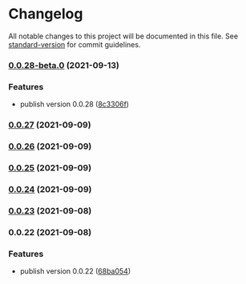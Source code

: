 # Changelog

All notable changes to this project will be documented in this file. See [standard-version](https://github.com/conventional-changelog/standard-version) for commit guidelines.

### [0.0.28-beta.0](https://github.com/17s1c/cirrus_cli/compare/v0.0.27...v0.0.28-beta.0) (2021-09-13)


### Features

* publish version 0.0.28 ([8c3306f](https://github.com/17s1c/cirrus_cli/commit/8c3306f926d008a3dc67eccc5d65e4c464856f06))

### [0.0.27](https://github.com/17s1c/cirrus_cli/compare/v0.0.26...v0.0.27) (2021-09-09)

### [0.0.26](https://github.com/17s1c/cirrus_cli/compare/v0.0.25...v0.0.26) (2021-09-09)

### [0.0.25](https://github.com/17s1c/cirrus_cli/compare/v0.0.24...v0.0.25) (2021-09-09)

### [0.0.24](https://github.com/17s1c/cirrus_cli/compare/v0.0.23...v0.0.24) (2021-09-09)

### [0.0.23](https://github.com/17s1c/cirrus_cli/compare/v0.0.22...v0.0.23) (2021-09-08)

### 0.0.22 (2021-09-08)


### Features

* publish version 0.0.22 ([68ba054](https://github.com/17s1c/cirrus_cli/commit/68ba0541e1b30a0a611b5b77eb7ad66019640405))
